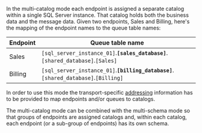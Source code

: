 In the multi-catalog mode each endpoint is assigned a separate catalog within a single SQL Server instance. That catalog holds both the business data and the message data. Given two endpoints, Sales and Billing, here's the mapping of the endpoint names to the queue table names:

| Endpoint | Queue table name                                                      |
|----------|-----------------------------------------------------------------------|
| Sales    | `[sql_server_instance_01]`.**`[sales_database]`**.`[shared_database]`.`[Sales]`     |
| Billing  | `[sql_server_instance_01]`.**`[billing_database]`**.`[shared_database]`.`[Billing]` |

In order to use this mode the transport-specific [addressing](/transports/sql/addressing.md) information has to be provided to map endpoints and/or queues to catalogs.

The multi-catalog mode can be combined with the multi-schema mode so that groups of endpoints are assigned catalogs and, within each catalog, each endpoint (or a sub-group of endpoints) has its own schema.